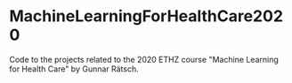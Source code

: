 # MachineLearningForHealthCare2020
Code to the projects related to the 2020 ETHZ course "Machine Learning for Health Care" by Gunnar Rätsch. 
